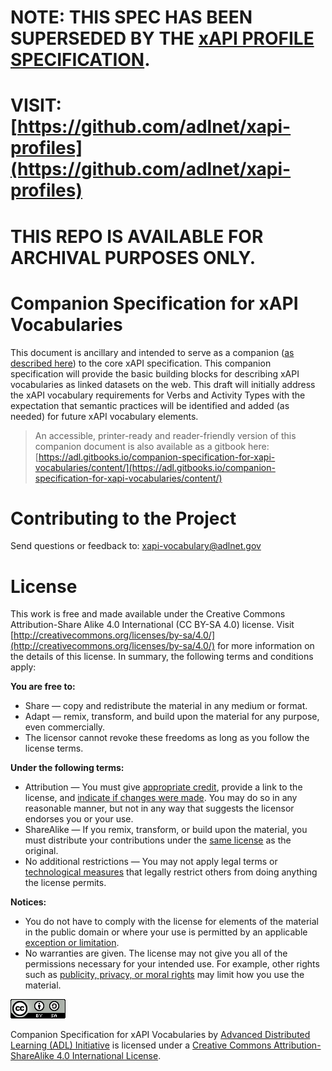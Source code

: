 # 

# 

# 

# 

# NOTE: THIS SPEC HAS BEEN SUPERSEDED BY THE [xAPI PROFILE SPECIFICATION](https://github.com/adlnet/xapi-profiles).

# VISIT: [https://github.com/adlnet/xapi-profiles](https://github.com/adlnet/xapi-profiles)

# THIS REPO IS AVAILABLE FOR ARCHIVAL PURPOSES ONLY.























# Companion Specification for xAPI Vocabularies

This document is ancillary and intended to serve as a companion \([as described here](https://github.com/adlnet/xAPI-Spec/blob/master/xAPI.md#verb)\) to the core xAPI specification. This companion specification will provide the basic building blocks for describing xAPI vocabularies as linked datasets on the web. This draft will initially address the xAPI vocabulary requirements for Verbs and Activity Types with the expectation that semantic practices will be identified and added \(as needed\) for future xAPI vocabulary elements.

> An accessible, printer-ready and reader-friendly version of this companion document is also available as a gitbook here: [https://adl.gitbooks.io/companion-specification-for-xapi-vocabularies/content/](https://adl.gitbooks.io/companion-specification-for-xapi-vocabularies/content/)

# Contributing to the Project

Send questions or feedback to: [xapi-vocabulary@adlnet.gov](mailto:xapi-vocabulary@adlnet.gov)

# License

This work is free and made available under the Creative Commons Attribution-Share Alike 4.0 International \(CC BY-SA 4.0\) license. Visit [http://creativecommons.org/licenses/by-sa/4.0/](http://creativecommons.org/licenses/by-sa/4.0/) for more information on the details of this license. In summary, the following terms and conditions apply:

**You are free to:**

* Share — copy and redistribute the material in any medium or format.
* Adapt — remix, transform, and build upon the material for any purpose, even commercially.
* The licensor cannot revoke these freedoms as long as you follow the license terms.

**Under the following terms:**

* Attribution — You must give [appropriate credit](http://creativecommons.org/licenses/by-sa/4.0/#), provide a link to the license, and [indicate if changes were made](http://creativecommons.org/licenses/by-sa/4.0/#). You may do so in any reasonable manner, but not in any way that suggests the licensor endorses you or your use.
* ShareAlike — If you remix, transform, or build upon the material, you must distribute your contributions under the [same license](http://creativecommons.org/licenses/by-sa/4.0/#) as the original.
* No additional restrictions — You may not apply legal terms or [technological measures](http://creativecommons.org/licenses/by-sa/4.0/#) that legally restrict others from doing anything the license permits.

**Notices:**

* You do not have to comply with the license for elements of the material in the public domain or where your use is permitted by an applicable [exception or limitation](http://creativecommons.org/licenses/by-sa/4.0/#).
* No warranties are given. The license may not give you all of the permissions necessary for your intended use. For example, other rights such as [publicity, privacy, or moral rights](http://creativecommons.org/licenses/by-sa/4.0/#) may limit how you use the material.

![Creative Commons License](assets/creative_commons_license.png)

Companion Specification for xAPI Vocabularies by [Advanced Distributed Learning \(ADL\) Initiative](http://adlnet.gov/) is licensed under a [Creative Commons Attribution-ShareAlike 4.0 International License](http://creativecommons.org/licenses/by-sa/4.0/).

